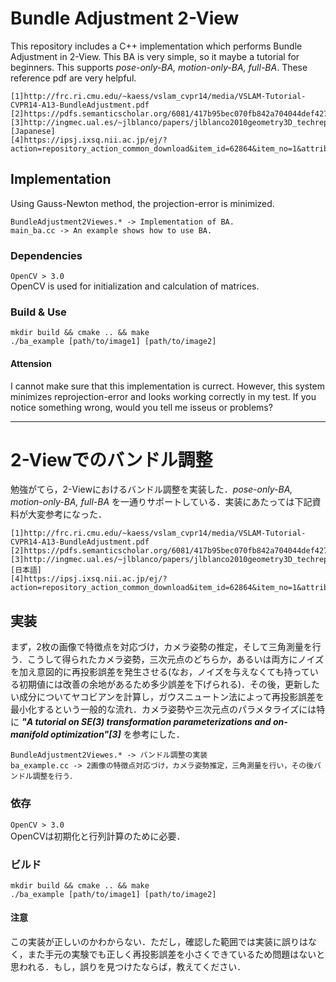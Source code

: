 # Bundle Adjustment 2-View

This repository includes a C++ implementation which performs Bundle Adjustment in 2-View. This BA is very simple, so it maybe a tutorial for beginners. This supports *pose-only-BA, motion-only-BA, full-BA*.
These reference pdf are very helpful.

```
[1]http://frc.ri.cmu.edu/~kaess/vslam_cvpr14/media/VSLAM-Tutorial-CVPR14-A13-BundleAdjustment.pdf   
[2]https://pdfs.semanticscholar.org/6081/417b95bec070fb842a704044def427f8ef69.pdf   
[3]http://ingmec.ual.es/~jlblanco/papers/jlblanco2010geometry3D_techrep.pdf   
[Japanese]
[4]https://ipsj.ixsq.nii.ac.jp/ej/?action=repository_action_common_download&item_id=62864&item_no=1&attribute_id=1&file_no=1
```

## Implementation
Using Gauss-Newton method, the projection-error is minimized.

```
BundleAdjustment2Viewes.* -> Implementation of BA.
main_ba.cc -> An example shows how to use BA.

```

### Dependencies

```OpenCV > 3.0```   
OpenCV is used for initialization and calculation of matrices.


### Build & Use
```
mkdir build && cmake .. && make
./ba_example [path/to/image1] [path/to/image2]
```

#### Attension
I cannot make sure that this implementation is currect. However, this system minimizes reprojection-error and looks working correctly in my test. If you notice something wrong, would you tell me isseus or problems?

------
# 2-Viewでのバンドル調整

勉強がてら，2-Viewにおけるバンドル調整を実装した．*pose-only-BA, motion-only-BA, full-BA* を一通りサポートしている．実装にあたっては下記資料が大変参考になった．

```
[1]http://frc.ri.cmu.edu/~kaess/vslam_cvpr14/media/VSLAM-Tutorial-CVPR14-A13-BundleAdjustment.pdf   
[2]https://pdfs.semanticscholar.org/6081/417b95bec070fb842a704044def427f8ef69.pdf   
[3]http://ingmec.ual.es/~jlblanco/papers/jlblanco2010geometry3D_techrep.pdf   
[日本語]
[4]https://ipsj.ixsq.nii.ac.jp/ej/?action=repository_action_common_download&item_id=62864&item_no=1&attribute_id=1&file_no=1
```

## 実装
まず，2枚の画像で特徴点を対応づけ，カメラ姿勢の推定，そして三角測量を行う．こうして得られたカメラ姿勢，三次元点のどちらか，あるいは両方にノイズを加え意図的に再投影誤差を発生させる(なお，ノイズを与えなくても持っている初期値には改善の余地があるため多少誤差を下げられる)．その後，更新したい成分についてヤコビアンを計算し，ガウスニュートン法によって再投影誤差を最小化するという一般的な流れ．カメラ姿勢や三次元点のパラメタライズには特に ***"A tutorial on SE(3) transformation parameterizations and on-manifold optimization"[3]*** を参考にした．

```
BundleAdjustment2Viewes.* -> バンドル調整の実装
ba_example.cc -> 2画像の特徴点対応づけ，カメラ姿勢推定，三角測量を行い，その後バンドル調整を行う．

```

### 依存

```OpenCV > 3.0```   
OpenCVは初期化と行列計算のために必要．

### ビルド
```
mkdir build && cmake .. && make
./ba_example [path/to/image1] [path/to/image2]
```

#### 注意
この実装が正しいのかわからない．ただし，確認した範囲では実装に誤りはなく，また手元の実験でも正しく再投影誤差を小さくできているため問題はないと思われる．もし，誤りを見つけたならば，教えてください．
